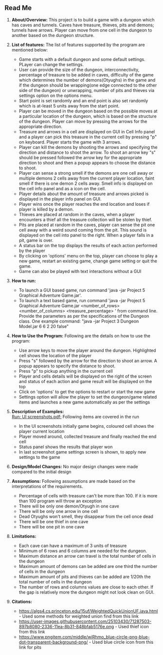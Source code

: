 ## Read Me

1. **About/Overview:**
This project is to build a game with a dungeon which has caves and tunnels. Caves have treasure, thieves, pits and demons; tunnels have arrows. Player can move from one cell in the dungeon to another based on the dungeon structure.

2. **List of features:** The list of features supported by the program are mentioned below:
    - Game starts with a default dungeon and some default settings. PLayer can change the settings.
    - User can provide the size of the dungeon, interconnectivity, percentage of treasure to be added in caves, difficulty of the game which determines the number of demons(Otyughs) in the game and if the dungeon should be wrapping(one edge connected to the other side of the dungeon) or unwrapping, number of pits and thieves via settings option on the options menu.
    - Start point is set randomly and an end point is also set randomly which is at-least 5 units away from the start point.
    - Player can be moved in the dungeon based on the possible moves at a particular location of the dungeon, which is based on the structure of the dungeon. Player can move by pressing the arrows for the appropriate direction.
    - Treasure and arrows in a cell are displayed on GUI in Cell Info panel and a player can pick this treasure in the current cell by pressing "p" on keyboard. Player starts the game with 3 arrows.
    - Player can kill the demons by shooting the arrows and specifying the direction and distance to shoot the arrow. To shoot an arrow key "s" should be pressed followed the arrow key for the appropriate direction to shoot and then a popup appears to choose the distance to shoot.
    - Player can sense a strong smell if the demons are one cell away or multiple demons 2 cells away from the current player location, faint smell if there is one demon 2 cells away. Smell info is displayed on the cell info panel and as a icon on the cell.
    - Player details about the amount of treasure and arrows picked is displayed in the player info panel on GUI.
    - Player wins once the player reaches the end location and loses if player is killed by a demon.
    - Thieves are placed at random in the caves, when a player encounters a thief all the treasure collection will be stolen by thief.
    - Pits are placed at random in the caves, player can sense the pit one cell away with a weird sound coming from the pit. This sound is displayed on the cell into panel to the right. When a player falls in a pit, game is over.
    - A status bar on the top displays the results of each action performed by the player
    - By clicking on 'options' menu on the top, player can choose to play a new game, restart an existing game, change game setting or quit the game.
    - Game can also be played with text interactions without a GUI
   
3. **How to run:**
   - To launch a GUI based game, run command 'java -jar Project 5 Graphical Adventure Game.jar'.
   - To launch a text based game, run command 'java -jar Project 5 Graphical Adventure Game.jar <number_of_rows> <number_of_columns> <interconnectivity> <treasure_percentage> <difficulty> <wrapping>' from command line. Provide the parameters as per the specifications of the Dungeon class. One example command: "java -jar Project 3 Dungeon Model.jar 6 6 2 20 false"

4. **How to Use the Program:** Following are the details on how to use the program: </br>
   - Use arrow keys to move the player around the dungeon. Highlighted cell shows the location of the player
   - Press "s" followed by the arrow for the direction to shoot an arrow. A popup appears to specify the distance to shoot.
   - Press "p" to pickup anything in the current cell
   - Player and cells details will be displayed on the right of the screen and status of each action and game result will be displayed on the top 
   - Click on 'options' to get the options to restart or start the new game
   - Settings option will allow the player to set the dungeon/game related items and launches a new game automatically as per the settings
   
5. **Description of Examples:** <br/> 
    <u> Run: UI screenshots.pdf:</u> Following items are covered in the run<br/>
   - In the UI screenshots initially game begins, coloured cell shows the player current location
   - Player moved around, collected treasure and finally reached the end cell
   - Status panel shows the results that player won
   - In last screenshot game settings screen is shown, to apply new settings to the game

6. **Design/Model Changes:** No major design changes were made compared to the initial design

7. **Assumptions:** Following assumptions are made based on the interpretations of the requirements.
   - Percentage of cells with treasure can't be more than 100. If it is more than 100 program will throw an exception
   - There will be only one demon/Otyugh in one cave
   - There will be only one arrow in one cell
   - Dead Otyughs won't smell, they disappear from the cell once dead
   - There will be one thief in one cave
   - There will be one pit in one cave
 
8. **Limitations:**
   - Each cave can have a maximum of 3 units of treasure
   - Minimum of 6 rows and 6 columns are needed for the dungeon.
   - Maximum distance an arrow can travel is the total number of cells in the dungeon
   - Maximum amount of demons can be added are one third the number of cells in the dungeon
   - Maximum amount of pits and thieves can be added are 1/20th the total number of cells in the dungeon
   - The number of rows and columns values are close to each other. If the gap is relatively more the dungeon might not look clean on GUI.
   
9. **Citations:**
   - https://algs4.cs.princeton.edu/15uf/WeightedQuickUnionUF.java.html - Used some methods for weighted union find from this link
   - https://user-images.githubusercontent.com/25103430/71287503-897b8080-2336-11ea-8b31-848bfab5176e.png - Used thief icon from this link
   - https://www.pngitem.com/middle/wiRhmo_blue-circle-png-blue-dot-transparent-background-png/ - Used blue circle icon from this link for pits